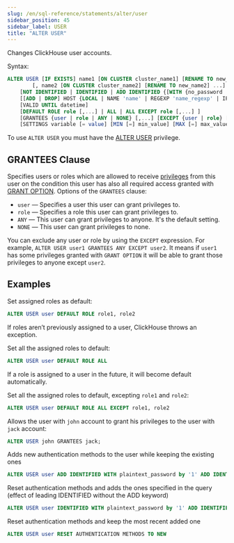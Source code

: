 ```yaml
---
slug: /en/sql-reference/statements/alter/user
sidebar_position: 45
sidebar_label: USER
title: "ALTER USER"
---
```


Changes ClickHouse user accounts.

Syntax:

``` sql
ALTER USER [IF EXISTS] name1 [ON CLUSTER cluster_name1] [RENAME TO new_name1]
        [, name2 [ON CLUSTER cluster_name2] [RENAME TO new_name2] ...]
    [NOT IDENTIFIED | IDENTIFIED | ADD IDENTIFIED {[WITH {no_password | plaintext_password | sha256_password | sha256_hash | double_sha1_password | double_sha1_hash}] BY {'password' | 'hash'}} | {WITH ldap SERVER 'server_name'} | {WITH kerberos [REALM 'realm']} | {WITH ssl_certificate CN 'common_name'}]
    [[ADD | DROP] HOST {LOCAL | NAME 'name' | REGEXP 'name_regexp' | IP 'address' | LIKE 'pattern'} [,...] | ANY | NONE]
    [VALID UNTIL datetime]
    [DEFAULT ROLE role [,...] | ALL | ALL EXCEPT role [,...] ]
    [GRANTEES {user | role | ANY | NONE} [,...] [EXCEPT {user | role} [,...]]]
    [SETTINGS variable [= value] [MIN [=] min_value] [MAX [=] max_value] [READONLY | WRITABLE] | PROFILE 'profile_name'] [,...]
```

To use `ALTER USER` you must have the [ALTER USER](../../../sql-reference/statements/grant.md#access-management) privilege.

## GRANTEES Clause

Specifies users or roles which are allowed to receive [privileges](../../../sql-reference/statements/grant.md#privileges) from this user on the condition this user has also all required access granted with [GRANT OPTION](../../../sql-reference/statements/grant.md#granting-privilege-syntax). Options of the `GRANTEES` clause:

- `user` — Specifies a user this user can grant privileges to.
- `role` — Specifies a role this user can grant privileges to.
- `ANY` — This user can grant privileges to anyone. It's the default setting.
- `NONE` — This user can grant privileges to none.

You can exclude any user or role by using the `EXCEPT` expression. For example, `ALTER USER user1 GRANTEES ANY EXCEPT user2`. It means if `user1` has some privileges granted with `GRANT OPTION` it will be able to grant those privileges to anyone except `user2`.

## Examples

Set assigned roles as default:

``` sql
ALTER USER user DEFAULT ROLE role1, role2
```

If roles aren’t previously assigned to a user, ClickHouse throws an exception.

Set all the assigned roles to default:

``` sql
ALTER USER user DEFAULT ROLE ALL
```

If a role is assigned to a user in the future, it will become default automatically.

Set all the assigned roles to default, excepting `role1` and `role2`:

``` sql
ALTER USER user DEFAULT ROLE ALL EXCEPT role1, role2
```

Allows the user with `john` account to grant his privileges to the user with `jack` account:

``` sql
ALTER USER john GRANTEES jack;
```

Adds new authentication methods to the user while keeping the existing ones

``` sql
ALTER USER user ADD IDENTIFIED WITH plaintext_password by '1' ADD IDENTIFIED WITH bcrypt_password by '2' ADD IDENTIFIED WITH plaintext_password by '3'
```

Reset authentication methods and adds the ones specified in the query (effect of leading IDENTIFIED without the ADD keyword)

``` sql
ALTER USER user IDENTIFIED WITH plaintext_password by '1' ADD IDENTIFIED WITH bcrypt_password by '2' ADD IDENTIFIED WITH plaintext_password by '3'
```

Reset authentication methods and keep the most recent added one
``` sql
ALTER USER user RESET AUTHENTICATION METHODS TO NEW
```
